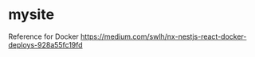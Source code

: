 # mysite

Reference for Docker
https://medium.com/swlh/nx-nestjs-react-docker-deploys-928a55fc19fd

